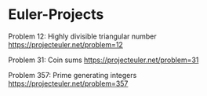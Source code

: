 # Euler-Projects

Problem 12: Highly divisible triangular number
https://projecteuler.net/problem=12

Problem 31: Coin sums
https://projecteuler.net/problem=31

Problem 357: Prime generating integers
https://projecteuler.net/problem=357
